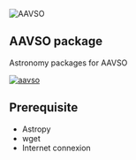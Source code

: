 ![AAVSO](https://www.aavso.org/sites/default/files/inline-images/aavso%20square%20logo_1.png) 
## AAVSO package
Astronomy packages for AAVSO

[![aavso](http://img.shields.io/badge/powered%20by-AAVSO-orange.svg?style=flat)](https://www.aavso.org/) 

## Prerequisite
  - Astropy
  - wget
  - Internet connexion

